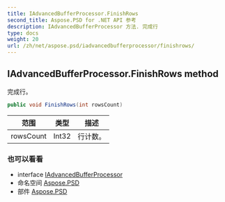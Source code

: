 ```yaml
---
title: IAdvancedBufferProcessor.FinishRows
second_title: Aspose.PSD for .NET API 参考
description: IAdvancedBufferProcessor 方法. 完成行
type: docs
weight: 20
url: /zh/net/aspose.psd/iadvancedbufferprocessor/finishrows/
---
```

## IAdvancedBufferProcessor.FinishRows method

完成行。

```csharp
public void FinishRows(int rowsCount)
```

| 范围 | 类型 | 描述 |
| --- | --- | --- |
| rowsCount | Int32 | 行计数。 |

### 也可以看看

* interface [IAdvancedBufferProcessor](../)
* 命名空间 [Aspose.PSD](../../iadvancedbufferprocessor/)
* 部件 [Aspose.PSD](../../../)


